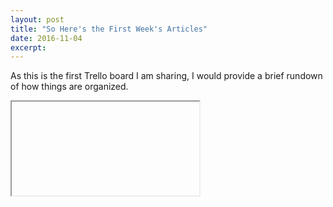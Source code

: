 ```yaml
---
layout: post
title: "So Here's the First Week's Articles"
date: 2016-11-04
excerpt: 
---
```


As this is the first Trello board I am sharing, I would provide a brief rundown of how things are organized.

<iframe> src="https://trello.com/b/jZeQ2RWt.json" width=100% height="300" frameborder="0" style="border:0" allowfullscreen</iframe>

